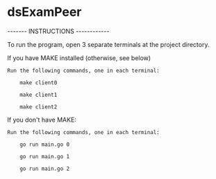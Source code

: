 # dsExamPeer

------- INSTRUCTIONS ------------

To run the program, open 3 separate terminals at the project directory.

If you have MAKE installed (otherwise, see below)

    Run the following commands, one in each terminal:

        make client0

        make client1

        make client2

If you don't have MAKE:

    Run the following commands, one in each terminal:

        go run main.go 0

        go run main.go 1

        go run main.go 2
